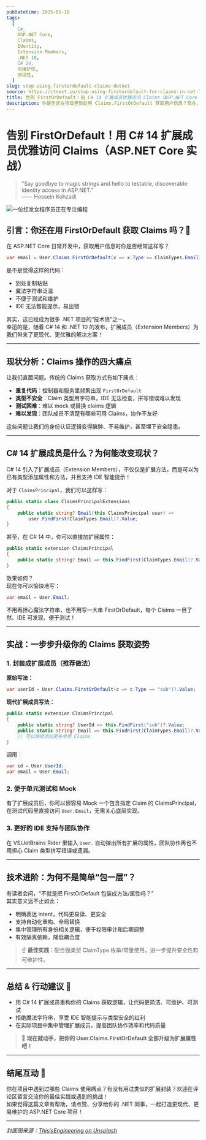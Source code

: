 ```yaml
---
pubDatetime: 2025-05-18
tags:
  [
    C#,
    ASP.NET Core,
    Claims,
    Identity,
    Extension Members,
    .NET 10,
    C# 14,
    可维护性,
    测试性,
  ]
slug: stop-using-firstordefault-claims-dotnet
source: https://itnext.io/stop-using-firstordefault-for-claims-in-net-71add18db5a2
title: 告别 FirstOrDefault！用 C# 14 扩展成员优雅访问 Claims（ASP.NET Core 实战）
description: 你是否还在项目里到处用 Claims.FirstOrDefault 获取用户信息？现在，C# 14 的扩展成员让你的身份认证代码变得更简洁、可测试和可维护。本文用实战代码教你一步步升级写法，让 Claims 操作告别魔法字符串和重复逻辑！
---
```


# 告别 FirstOrDefault！用 C# 14 扩展成员优雅访问 Claims（ASP.NET Core 实战）

> “Say goodbye to magic strings and hello to testable, discoverable identity access in ASP.NET.”  
> —— Hossein Kohzadi

![一位红发女程序员正在专注编程](https://miro.medium.com/v2/resize:fit:700/0*gHJV7ZfJj6ig6BmV)

## 引言：你还在用 FirstOrDefault 获取 Claims 吗？👀

在 ASP.NET Core 日常开发中，获取用户信息时你是否经常这样写？

```csharp
var email = User.Claims.FirstOrDefault(x => x.Type == ClaimTypes.Email)?.Value;
```

是不是觉得这样的代码：

- 到处复制粘贴
- 魔法字符串泛滥
- 不便于测试和维护
- IDE 无法智能提示，易出错

其实，这已经成为很多 .NET 项目的“技术债”之一。  
幸运的是，随着 C# 14 和 .NET 10 的发布，扩展成员（Extension Members）为我们带来了更现代、更优雅的解决方案！

---

## 现状分析：Claims 操作的四大痛点

让我们直面问题。传统的 Claims 获取方式有如下痛点：

- **重复代码**：控制器和服务里频繁出现 `FirstOrDefault`
- **类型不安全**：Claim 类型用字符串，IDE 无法检查，拼写错误难以发现
- **测试困难**：难以 mock 或替换 claims 逻辑
- **难以发现**：团队成员不清楚有哪些可用 Claims，协作不友好

这些问题让我们的身份认证逻辑变得臃肿、不易维护，甚至埋下安全隐患。

---

## C# 14 扩展成员是什么？为何能改变现状？

C# 14 引入了扩展成员（Extension Members），不仅仅是扩展方法，而是可以为已有类型添加属性和方法，并且支持 IDE 智能提示！

对于 `ClaimsPrincipal`，我们可以这样写：

```csharp
public static class ClaimsPrincipalExtensions
{
    public static string? Email(this ClaimsPrincipal user) =>
        user.FindFirst(ClaimTypes.Email)?.Value;
}
```

甚至，在 C# 14 中，你可以直接加扩展属性：

```csharp
public static extension ClaimsPrincipal
{
    public static string? Email => this.FindFirst(ClaimTypes.Email)?.Value;
}
```

效果如何？  
现在你可以愉快地写：

```csharp
var email = User.Email;
```

不用再担心魔法字符串，也不用写一大串 FirstOrDefault，每个 Claims 一目了然、IDE 可发现、便于测试！

---

## 实战：一步步升级你的 Claims 获取姿势

### 1. 封装成扩展成员（推荐做法）

**原始写法：**

```csharp
var userId = User.Claims.FirstOrDefault(c => c.Type == "sub")?.Value;
```

**现代扩展成员写法：**

```csharp
public static extension ClaimsPrincipal
{
    public static string? UserId => this.FindFirst("sub")?.Value;
    public static string? Email => this.FindFirst(ClaimTypes.Email)?.Value;
    // 可以继续添加更多常用 Claims
}
```

调用：

```csharp
var id = User.UserId;
var email = User.Email;
```

### 2. 便于单元测试和 Mock

有了扩展成员后，你可以很容易 Mock 一个包含指定 Claim 的 ClaimsPrincipal，在测试代码里直接访问 `User.Email`，无需关心底层实现。

### 3. 更好的 IDE 支持与团队协作

在 VS/JetBrains Rider 里输入 `User.` 自动弹出所有扩展的属性，团队协作再也不用担心 Claim 类型拼写错误或遗漏。

---

## 技术进阶：为何不是简单“包一层”？

有读者会问，“不就是把 FirstOrDefault 包装成方法/属性吗？”  
其实意义远不止如此：

- 明确表达 intent，代码更易读、更安全
- 支持自动化重构、全局替换
- 集中管理所有身份相关逻辑，便于权限审计和后期调整
- 有效隔离依赖，降低耦合度

> ☝️ **最佳实践**：配合强类型 ClaimType 枚举/常量使用，进一步提升安全性和可维护性。

---

## 总结 & 行动建议 📝

- 用 C# 14 扩展成员重构你的 Claims 获取逻辑，让代码更简洁、可维护、可测试
- 拒绝魔法字符串，享受 IDE 智能提示与类型安全的红利
- 在实际项目中集中管理扩展成员，提高团队协作效率和代码质量

> 👏 **现在就动手，把你的 User.Claims.FirstOrDefault 全部升级为扩展属性吧！**

---

## 结尾互动 🤔

你在项目中遇到过哪些 Claims 使用痛点？有没有用过类似的扩展封装？欢迎在评论区留言交流你的最佳实践或遇到的挑战！  
如果觉得这篇文章有帮助，请点赞、分享给你的 .NET 同事，一起打造更现代、更易维护的 ASP.NET Core 项目！

---

_封面图来源：[ThisisEngineering on Unsplash](https://unsplash.com/@thisisengineering?utm_source=medium&utm_medium=referral)_
